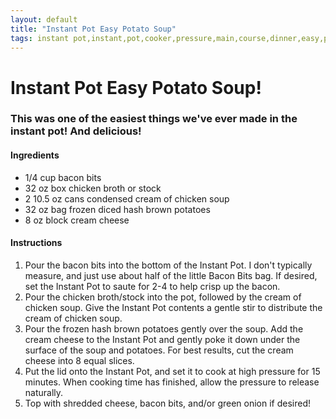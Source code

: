 ```yaml
---
layout: default
title: "Instant Pot Easy Potato Soup"
tags: instant pot,instant,pot,cooker,pressure,main,course,dinner,easy,potato,soup,craig,willett,kristen
---
```

# Instant Pot Easy Potato Soup!

### This was one of the easiest things we've ever made in the instant pot!  And delicious!

#### Ingredients
- 1/4 cup bacon bits
- 32 oz box chicken broth or stock
- 2 10.5 oz cans condensed cream of chicken soup
- 32 oz bag frozen diced hash brown potatoes
- 8 oz block cream cheese

#### Instructions
1. Pour the bacon bits into the bottom of the Instant Pot. I don't typically measure, and just use about half of the little Bacon Bits bag. If desired, set the Instant Pot to saute for 2-4 to help crisp up the bacon.
2. Pour the chicken broth/stock into the pot, followed by the cream of chicken soup. Give the Instant Pot contents a gentle stir to distribute the cream of chicken soup.
3. Pour the frozen hash brown potatoes gently over the soup. Add the cream cheese to the Instant Pot and gently poke it down under the surface of the soup and potatoes. For best results, cut the cream cheese into 8 equal slices.
4. Put the lid onto the Instant Pot, and set it to cook at high pressure for 15 minutes. When cooking time has finished, allow the pressure to release naturally.
5. Top with shredded cheese, bacon bits, and/or green onion if desired!
